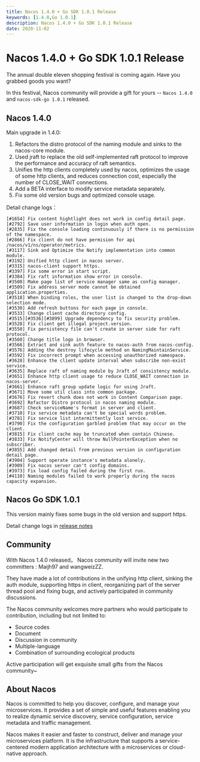 ```yaml
---
title: Nacos 1.4.0 + Go SDK 1.0.1 Release
keywords: [1.4.0,Go 1.0.1]
description: Nacos 1.4.0 + Go SDK 1.0.1 Release
date: 2020-11-02
---
```


# Nacos 1.4.0 + Go SDK 1.0.1 Release

The annual double eleven shopping festival is coming again. 
Have you grabbed goods you want?

In this festival, Nacos community will provide a gift for yours -- `Nacos 1.4.0` and `nacos-sdk-go 1.0.1` released.

## Nacos 1.4.0

Main upgrade in 1.4.0:

1. Refactors the distro protocol of the naming module and sinks to the nacos-core module.
1. Used jraft to replace the old self-implemented raft protocol to improve the performance and accuracy of raft semantics.
1. Unifies the http clients completely used by nacos, optimizes the usage of some http clients, and reduces connection cost, especially the number of CLOSE_WAIT connections.
1. Add a BETA interface to modify service metadata separately.
1. Fix some old version bugs and optimized console usage.

Detail change logs：

```
[#1654] Fix content hightlight does not work in config detail page.
[#2792] Save user information in login when auth open.
[#2835] Fix the console loading continuously if there is no permission of the namespace.
[#2866] Fix client do not have permision for api  /nacos/v1/ns/operator/metrics.
[#3117] Sink and Optimize the Notify implementation into common module.
[#3192] Unified http client in nacos server.
[#3315] nacos-client support https.
[#3397] Fix some error in start script.
[#3384] Fix raft information show error in console.
[#3500] Make page list of service manager same as config manager.
[#3509] Fix address server mode cannot be obtained application.properties.
[#3518] When binding roles, the user list is changed to the drop-down selection mode.
[#3530] Add refresh buttons for each page in console.
[#3533] Change client cache directory config.
[#3515][#3536][#3899] Upgrade dependency to fix security problem.
[#3528] Fix client get illegal project.version.
[#3550] Fix persistency file can't create in server side for raft protocol.
[#3560] Change title logo in browser.
[#3566] Extract and sink auth feature to nacos-auth from nacos-config.
[#3576] Adding the destroy lifecycle method on NamingMaintainService.
[#3592] Fix incorrect prompt when accessing unauthorized namespace.
[#3628] Enhance the client update interval when subscribe non-exist service.
[#3635] Replace raft of naming module by Jraft of consistency module.
[#3651] Enhance http client usage to reduce CLOSE_WAIT connection in nacos-server.
[#3661] Enhance raft group update logic for using Jraft.
[#3671] Move some util class into common package.
[#3676] Fix revert chunk does not work in Content Comparison page.
[#3692] Refactor Distro protocol in nacos naming module.
[#3687] Check serviceName's format in server and client.
[#3710] Fix service metadata can't be special words problem.
[#3781] Fix service list intermittently lost service.
[#3790] Fix the configuration garbled problem that may occur on the client.
[#3815] Fix client cache may be truncated when contain Chinese.
[#3833] Fix NotifyCenter will throw NullPointerException when no subscriber.
[#3855] Add changed detail from previous version in configuration detail page.
[#3904] Support operate instance's metadata alonely.
[#3909] Fix nacos server can't config domains.
[#3973] Fix load config failed during the first run.
[#4110] Naming modules failed to work properly during the nacos capacity expansion.
```

## Nacos Go SDK 1.0.1

This version mainly fixes some bugs in the old version and support https.

Detail change logs in [release notes](https://github.com/nacos-group/nacos-sdk-go/releases/tag/v1.0.1)

## Community

With Nacos 1.4.0 released， Nacos community will invite new two committers : Maijh97 and wangweizZZ.

They have made a lot of contributions in the unifying http client, sinking the auth module, supporting https in client, reorganizing part of the server thread pool and fixing bugs, and actively participated in community discussions.

The Nacos community welcomes more partners who would participate to contribution, including but not limited to:

- Source codes
- Document
- Discussion in community
- Multiple-language
- Combination of surrounding ecological products

Active participation will get exquisite small gifts from the Nacos community~

## About Nacos

Nacos is committed to help you discover, configure, and manage your microservices. It provides a set of simple and useful features enabling you to realize dynamic service discovery, service configuration, service metadata and traffic management. 

Nacos makes it easier and faster to construct, deliver and manage your microservices platform. It is the infrastructure that supports a service-centered modern application architecture with a microservices or cloud-native approach.
